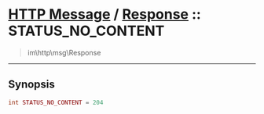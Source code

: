 # [HTTP Message](http.md) / [Response](http-Response.md) :: STATUS_NO_CONTENT
 > im\http\msg\Response
____

## Synopsis
```php
int STATUS_NO_CONTENT = 204
```
